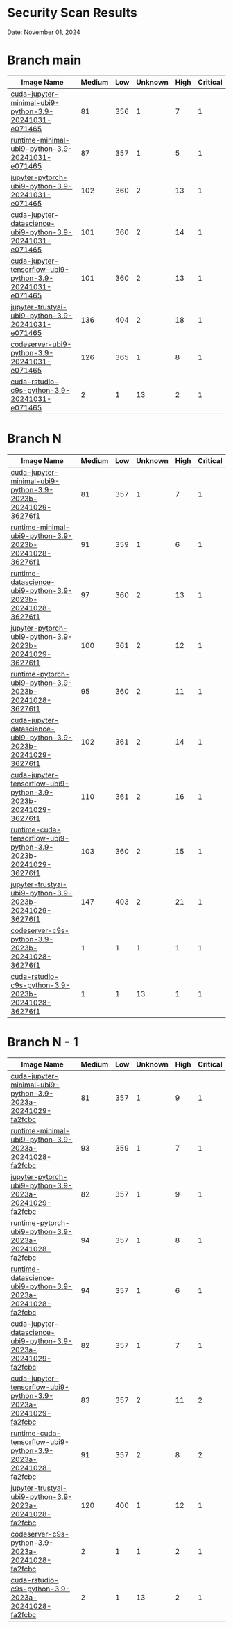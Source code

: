 # Security Scan Results

Date: November 01, 2024

# Branch main

| Image Name | Medium | Low | Unknown | High | Critical |
|------------|-------|-----|---------|------|------|
| [cuda-jupyter-minimal-ubi9-python-3.9-20241031-e071465](https://quay.io/repository/opendatahub/workbench-images/manifest/sha256:487df85806d04c7f0584609b8985f841c3effa234cdd561cc76f2e4ffd59ab7a?tab=vulnerabilities) | 81 | 356 | 1 | 7 | 1 |
| [runtime-minimal-ubi9-python-3.9-20241031-e071465](https://quay.io/repository/opendatahub/workbench-images/manifest/sha256:c15d557baef500fae989d390ab100997d1027bb9df6a71cd83adddb76b10b8c5?tab=vulnerabilities) | 87 | 357 | 1 | 5 | 1 |
| [jupyter-pytorch-ubi9-python-3.9-20241031-e071465](https://quay.io/repository/opendatahub/workbench-images/manifest/sha256:1034c36ed7ff36f220c42fcb16023db13513e6802189542ee4133aabdaf7e815?tab=vulnerabilities) | 102 | 360 | 2 | 13 | 1 |
| [cuda-jupyter-datascience-ubi9-python-3.9-20241031-e071465](https://quay.io/repository/opendatahub/workbench-images/manifest/sha256:b3f9b47ad53a8eec97aa531cf58826b617ae5de5947655830fd69159292359ee?tab=vulnerabilities) | 101 | 360 | 2 | 14 | 1 |
| [cuda-jupyter-tensorflow-ubi9-python-3.9-20241031-e071465](https://quay.io/repository/opendatahub/workbench-images/manifest/sha256:16aa137a4562057547a0ab0d97e3ebfe71ec0b7a033995fb9576753446eab874?tab=vulnerabilities) | 101 | 360 | 2 | 13 | 1 |
| [jupyter-trustyai-ubi9-python-3.9-20241031-e071465](https://quay.io/repository/opendatahub/workbench-images/manifest/sha256:4750460bf02e2f69907e836c8f9a520ce9c18e7ed4f643b84fa0c16b114a508c?tab=vulnerabilities) | 136 | 404 | 2 | 18 | 1 |
| [codeserver-ubi9-python-3.9-20241031-e071465](https://quay.io/repository/opendatahub/workbench-images/manifest/sha256:b06da1a5e41484aab37ba716bd73ff22667aba463dd3bf0f821d81f55350ca51?tab=vulnerabilities) | 126 | 365 | 1 | 8 | 1 |
| [cuda-rstudio-c9s-python-3.9-20241031-e071465](https://quay.io/repository/opendatahub/workbench-images/manifest/sha256:886f3d186a3c72dc438901b13af72880e2be95909b57efc2f7b371f55ca307a2?tab=vulnerabilities) | 2 | 1 | 13 | 2 | 1 |


# Branch N

| Image Name | Medium | Low | Unknown | High | Critical |
|------------|-------|-----|---------|------|------|
| [cuda-jupyter-minimal-ubi9-python-3.9-2023b-20241029-36276f1](https://quay.io/repository/opendatahub/workbench-images/manifest/sha256:af0a857bd9a0503d2ea6da4a0f214193b2e130ce076745b1b3b557d2645e4520?tab=vulnerabilities) | 81 | 357 | 1 | 7 | 1 |
| [runtime-minimal-ubi9-python-3.9-2023b-20241028-36276f1](https://quay.io/repository/opendatahub/workbench-images/manifest/sha256:ccdc54aebdabc15c7de81cb895d7496842328bd9a60f7ab69d82dea8a1288540?tab=vulnerabilities) | 91 | 359 | 1 | 6 | 1 |
| [runtime-datascience-ubi9-python-3.9-2023b-20241028-36276f1](https://quay.io/repository/opendatahub/workbench-images/manifest/sha256:6c012dd220888390db7e2c5a42730207b29f4408666684afd822fe7d9c9b1b56?tab=vulnerabilities) | 97 | 360 | 2 | 13 | 1 |
| [jupyter-pytorch-ubi9-python-3.9-2023b-20241029-36276f1](https://quay.io/repository/opendatahub/workbench-images/manifest/sha256:577828b59821135f34798447a3f7044a0c6867fde848f2292e8b0821b81c3642?tab=vulnerabilities) | 100 | 361 | 2 | 12 | 1 |
| [runtime-pytorch-ubi9-python-3.9-2023b-20241028-36276f1](https://quay.io/repository/opendatahub/workbench-images/manifest/sha256:7babe72d2191936399ca6be9338971de1c6ddcf4eb9e9234ce936cb45e072aad?tab=vulnerabilities) | 95 | 360 | 2 | 11 | 1 |
| [cuda-jupyter-datascience-ubi9-python-3.9-2023b-20241029-36276f1](https://quay.io/repository/opendatahub/workbench-images/manifest/sha256:b1ad79e933ecf59cc451a92a79998b16a7dd91eba2813e9b8fc33364947f7018?tab=vulnerabilities) | 102 | 361 | 2 | 14 | 1 |
| [cuda-jupyter-tensorflow-ubi9-python-3.9-2023b-20241029-36276f1](https://quay.io/repository/opendatahub/workbench-images/manifest/sha256:8a6bae8d9354de4928ea3ad3ce46b31aa239e87c10ec3bfccbadb7ab7a24a341?tab=vulnerabilities) | 110 | 361 | 2 | 16 | 1 |
| [runtime-cuda-tensorflow-ubi9-python-3.9-2023b-20241029-36276f1](https://quay.io/repository/opendatahub/workbench-images/manifest/sha256:796e1f1a3fde7616aea1415bcb9699bb18573bbf507f428704dff0d653cfcbad?tab=vulnerabilities) | 103 | 360 | 2 | 15 | 1 |
| [jupyter-trustyai-ubi9-python-3.9-2023b-20241029-36276f1](https://quay.io/repository/opendatahub/workbench-images/manifest/sha256:96204030bbacb459aaf6300fffe0c5d353abbf10d7c9ace3c98488a047d76d8a?tab=vulnerabilities) | 147 | 403 | 2 | 21 | 1 |
| [codeserver-c9s-python-3.9-2023b-20241028-36276f1](https://quay.io/repository/opendatahub/workbench-images/manifest/sha256:02907f1201b21d79487330f24c7857380d37eb8f7370d668dcf278520332b3ce?tab=vulnerabilities) | 1 | 1 | 1 | 1 | 1 |
| [cuda-rstudio-c9s-python-3.9-2023b-20241028-36276f1](https://quay.io/repository/opendatahub/workbench-images/manifest/sha256:b2546312d364455afc8ae1ad3d9ace37e065fd699ab3e096fa8b5b43f120286a?tab=vulnerabilities) | 1 | 1 | 13 | 1 | 1 |


# Branch N - 1

| Image Name | Medium | Low | Unknown | High | Critical |
|------------|-------|-----|---------|------|------|
| [cuda-jupyter-minimal-ubi9-python-3.9-2023a-20241029-fa2fcbc](https://quay.io/repository/opendatahub/workbench-images/manifest/sha256:685ab7b11057b0d33ba21963701a44d77c5935b29ba2172fd056c452f6bc7350?tab=vulnerabilities) | 81 | 357 | 1 | 9 | 1 |
| [runtime-minimal-ubi9-python-3.9-2023a-20241028-fa2fcbc](https://quay.io/repository/opendatahub/workbench-images/manifest/sha256:708bde49dea8d44449f9a6b9242e361ed0363bd4b17c3531e5fc1361f5e35e0c?tab=vulnerabilities) | 93 | 359 | 1 | 7 | 1 |
| [jupyter-pytorch-ubi9-python-3.9-2023a-20241029-fa2fcbc](https://quay.io/repository/opendatahub/workbench-images/manifest/sha256:7b43038bcc2afb48ab0b990e6f07d898e03cbfcfafd525ba0fe56d04200893bf?tab=vulnerabilities) | 82 | 357 | 1 | 9 | 1 |
| [runtime-pytorch-ubi9-python-3.9-2023a-20241028-fa2fcbc](https://quay.io/repository/opendatahub/workbench-images/manifest/sha256:c41886a84e28bc25c75ace04ab2418ecc912a9a765fab0624ac40c02fcb2fe51?tab=vulnerabilities) | 94 | 357 | 1 | 8 | 1 |
| [runtime-datascience-ubi9-python-3.9-2023a-20241028-fa2fcbc](https://quay.io/repository/opendatahub/workbench-images/manifest/sha256:14c63fc1043d63c31be83b1c522e3bf583bdf161893ce7c8fae8f967c89367c6?tab=vulnerabilities) | 94 | 357 | 1 | 6 | 1 |
| [cuda-jupyter-datascience-ubi9-python-3.9-2023a-20241029-fa2fcbc](https://quay.io/repository/opendatahub/workbench-images/manifest/sha256:ad6ab56837cc225f5ab7ad8e229bffbc158cc8e5cd5408fa8acdf2477fd0721d?tab=vulnerabilities) | 82 | 357 | 1 | 7 | 1 |
| [cuda-jupyter-tensorflow-ubi9-python-3.9-2023a-20241029-fa2fcbc](https://quay.io/repository/opendatahub/workbench-images/manifest/sha256:9ab6d89709a82063367d506be5a2aeb1e8fdf0b62d844e8415bba8fedd689090?tab=vulnerabilities) | 83 | 357 | 2 | 11 | 2 |
| [runtime-cuda-tensorflow-ubi9-python-3.9-2023a-20241028-fa2fcbc](https://quay.io/repository/opendatahub/workbench-images/manifest/sha256:156834b33ee3b67d0ecfbafa142fbb905e538f8350bcd95bd3b89679f86bbbe8?tab=vulnerabilities) | 91 | 357 | 2 | 8 | 2 |
| [jupyter-trustyai-ubi9-python-3.9-2023a-20241028-fa2fcbc](https://quay.io/repository/opendatahub/workbench-images/manifest/sha256:ad5ca0cd9520ce272c811da5a273d46808e84eb299a696fd9e89be6e612e0d46?tab=vulnerabilities) | 120 | 400 | 1 | 12 | 1 |
| [codeserver-c9s-python-3.9-2023a-20241028-fa2fcbc](https://quay.io/repository/opendatahub/workbench-images/manifest/sha256:f6bc5f10e45f69a59625a79506126eefe0d8edf6c4ae76f75162ae9cdeea11d8?tab=vulnerabilities) | 2 | 1 | 1 | 2 | 1 |
| [cuda-rstudio-c9s-python-3.9-2023a-20241028-fa2fcbc](https://quay.io/repository/opendatahub/workbench-images/manifest/sha256:d96784868cad374575d4c6331792f3de9d4d85cab35f02d61ec741f4dd42e5a8?tab=vulnerabilities) | 2 | 1 | 13 | 2 | 1 |

